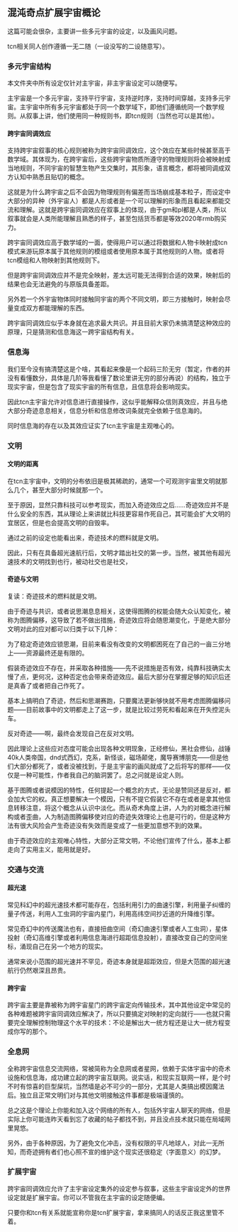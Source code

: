 ## 混沌奇点扩展宇宙概论

这篇可能会很杂，主要讲一些多元宇宙的设定，以及画风问题。

tcn相关同人创作遵循一无二随（一设没写的二设随意写）。

### 多元宇宙结构

本文件夹中所有设定仅针对主宇宙，非主宇宙设定可以随便写。

主宇宙是一个多元宇宙，支持平行宇宙，支持逆时序，支持时间穿越，支持多元宇宙。主宇宙中所有多元宇宙都处于同一个数学域下，即他们遵循统同一个数学规则。从叙事上讲，他们使用同一种规则书，即tcn规则（当然也可以是其他）。

#### 跨宇宙同调效应

支持跨宇宙叙事的核心规则被称为跨宇宙同调效应，这个效应在某些时候甚至高于数学域。其体现为，在跨宇宙后，这些跨宇宙物质所遵守的物理规则将会被映射成当地规则，不同宇宙的智慧生物产生交集时，其形象，语言概念，都将被同调成双方认知中熟悉且贴切的概念。

这就是为什么跨宇宙之后不会因为物理规则有偏差而当场崩成基本粒子，而设定中大部分的异种（外宇宙人）都是人形或者是一个可以理解的形象而且看起来都能交流和理解。这就是跨宇宙同调效应在叙事上的体现，由于gm和pl都是人类，所以叙事就会是人类所能理解且熟悉的样子，甚至包括货币都是等效2020年rmb购买力。

跨宇宙同调效应高于数学域的一面，使得用户可以通过将数据和人物卡映射成tcn模式来游玩原本属于其他规则的模组或者使用原本属于其他规则的人物。或者将tcn模组和人物映射到其他规则下。

但是跨宇宙同调效应并不是完全映射，差太远可能无法得到合适的效果，映射后的结果也会无法避免的与原版具备差距。

另外若一个外宇宙物体同时接触同宇宙的两个不同文明，即三方接触时，映射会尽量变成双方都能理解的东西。

跨宇宙同调效应似乎本身就在追求最大共识。并且目前大家仍未搞清楚这种效应的原理，只是猜测和信息海这一跨宇宙结构有关。

### 信息海

我们至今没有搞清楚这是个啥，其看起来像是一个起码三阶无穷（暂定，作者的并没有看懂数分，具体是几阶等我看懂了数论里讲无穷的部分再说）的结构，独立于现实宇宙，但是包含了现实宇宙的所有信息，且信息将会影响现实。

因此tcn主宇宙允许对信息进行直接操作，这似乎能解释众信则真效应，并且与绝大部分奇迹息息相关，信息分析和信息修改词条就完全依赖于信息海的。

同时信息海的存在以及其效应证实了tcn主宇宙是主观唯心的。

### 文明

#### 文明的距离

在tcn主宇宙中，文明的分布依旧是极其稀疏的，通常一个可观测宇宙里文明就那么几个，甚至大部分时候就那一个。

至于原因，显然只靠科技可以参考现实，而加入奇迹效应之后……奇迹效应并不是什么安全的东西，其从理论上来讲就比科技更容易作死自己，其可能会扩大文明的宜居区，但是也会提高文明的自毁率。

通过之前的设定也能看出来，奇迹技术的燃料就是文明。

因此，只有在具备超光速航行后，文明才踏出社交的第一步。当然，被其他有超光速技术的文明找到也行，被动社交也是社交，

#### 奇迹与文明

复读：奇迹技术的燃料就是文明。

由于奇迹与共识，或者说思潮息息相关，这使得图腾的权能会随大众认知变化，被称为图腾偏移，这导致了若不做出措施，奇迹效应将会随思潮变化，于是绝大部分文明对此的应对都可以归类于以下几种：

为了稳定奇迹效应锁思潮，目前来看没有改变的文明都困死在了自己的一亩三分地上——资源最终还是有限的。

假装奇迹效应不存在，并采取各种措施——先不说措施是否有效，纯靠科技确实太慢了点，更何况，这种否定也会带来奇迹效应。最后大部分在掌握足够的知识后还是真香了或者把自己作死了。

基本上搞明白了奇迹，然后和思潮赛跑，只要魔法更新够快就不用考虑图腾偏移问题——目前故事中的文明都走上了这一步，就是比较过劳死和看起来在开失控泥头车。

反对奇迹——啊，最终会发现自己在反对文明。

因此理论上这些应对态度可能会出现各种文明现象，正经修仙，黑社会修仙，战锤40k人类帝国，dnd式西幻，克系，新怪谈，磁场颠佬，魔导赛博朋克——但是他们大部分都死了，或者没被找到，于是主宇宙的画风就成了之后将写的那样——仅仅是一种可能性，作者我自己的脑洞罢了。总之问就是设定人则。

基于图腾或者说模因的特性，任何提起一个概念的方式，无论是赞同还是反对，都会加大它的权。真正想要解决一个模因，只有不提它假装它不存在或者是拿其他信息转移注意，将这个概念从认识中淡化。而从奇术角度上讲，人为的对概念进行解构或者歪曲，人为制造图腾偏移使对应的奇迹失效理论上也是可行的，但是这种方法有很大风险会产生奇迹没有失效而是变成了一些更加意想不到的效果。

由于奇迹效应的主观唯心特性，大部分正常文明，不论他们宣传了什么，基本上都走向了实用主义，能用就是好。

### 交通与交流

#### 超光速
常见科幻中的超光速技术都可能存在，包括利用引力的曲速引擎，利用量子纠缠的量子传送，利用人工虫洞的宇宙内星门，利用高纬空间抄近道的升降维引擎。

常见奇幻中的传送魔法也有，直接扭曲空间（奇幻曲速引擎或者人工虫洞），星体投射（奇幻高维引擎或者利用信息海进行超距信息投射），直接改变自己的空间坐标，涌现自己在另一个地方的现实。

通常来说小范围的超光速并不罕见，奇迹本身就是超距效应，但是大范围的超光速航行仍然艰深且昂贵。

#### 跨宇宙

跨宇宙主要是靠被称为跨宇宙星门的跨宇宙定向传输技术，其中其他设定中常见的各种难题被跨宇宙同调效应解决了，所以只要搞定对映射的定向就行——也就只需要完全理解控制物理这个水平的技术：不论是解出大一统方程还是让大一统方程变成你写的那个。

### 全息网

全称跨宇宙信息交流网络，常被简称为全息网或者星网，依赖于实体宇宙中的奇术设施和信息海，成功建立起的跨宇宙互联网。说实话，和现实互联网一样，是个时不时有惊喜的巨型屎坑，当然墙是必不可少的一部分，尤其是人类搞出模因魔法后。独立且正常文明们对与其他文明接触这件事都是极端谨慎的。

总之这是个理论上你能和加入这个网络的所有人，包括外宇宙人聊天的网络，但是实际上你可能连昨天看到忘了收藏的帖子都找不到，并且没点技术就只能在局域网里晃悠。

另外，由于各种原因，为了避免文化冲击，没有权限的平凡地球人，对此一无所知，而奇迹拥有者们也心照不宣的维护这个现实还很稳定（字面意义）的幻梦。

### 扩展宇宙

跨宇宙同调效应允许了主宇宙设定集外的设定参与叙事，这些主宇宙设定外的世界设定就是扩展宇宙。你可以不管我在主宇宙的设定随便编。

只要你和tcn有关系就能宣称你是tcn扩展宇宙，拿来搞同人的话反正我这里管不着。
